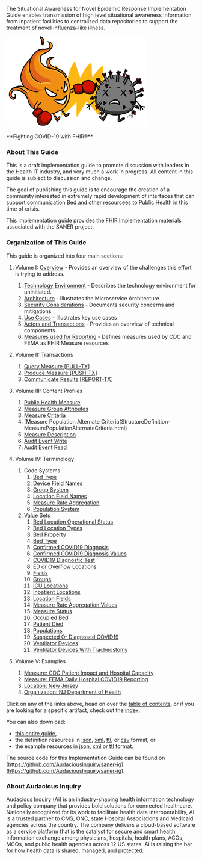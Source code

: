 
The Situational Awareness for Novel Epidemic Response Implementation Guide enables transmission
of high level situational awareness information from inpatient facilities to centralized data repositories
to support the treatment of novel influenza-like illness.

![The SANER Project Logo](SANERLogo.png)
<div style='float: clear'/>
**Fighting COVID-19 with FHIR®**




### About This Guide
This is a draft implementation guide to promote discussion with leaders in the Health
IT industry, and very much a work in progress.  All content in this guide is subject
to discussion and change.

The goal of publishing this guide is to encourage the creation of a community interested
in extremely rapid development of interfaces that can support communication Bed and other
resourcees to Public Health in this time of crisis.

This implementation guide provides the FHIR Implementation materials associated with
the SANER project.

### Organization of This Guide
This guide is organized into four main sections:

1. Volume I: [Overview](overview.html) - Provides an overview of the challenges this effort is trying to address.
   1. [Technology Environment](technology_environment.html) - Describes the technology environment for uninitiated.
   2. [Architecture](architecture.html) - Illustrates the Microservice Architecture
   3. [Security Considerations](security_considerations.html) - Documents security concerns and mitigations
   4. [Use Cases](use_cases.html) - Illustrates key use cases
   5. [Actors and Transactions](actors_and_transactions.html) - Provides an overview of technical components
   6. [Measures used for Reporting](measures.html) - Defines measures used by CDC and FEMA as FHIR Measure resources

2. Volume II: Transactions
   1. [Query Measure [PULL-TX]](transaction-1.html)
   2. [Produce Measure [PUSH-TX]](transaction-2.html)
   3. [Communicate Results [REPORT-TX]](transaction-3.html)

3. Volume III: Content Profiles
   1. [Public Health Measure](StructureDefinition-PublicHealthMeasure.html)
   2. [Measure Group Attributes](StructureDefinition-MeasureGroupAttributes.html)
   3. [Measure Criteria](StructureDefinition-MeasureCriteria.html)
   4. [Measure Population Alternate Criteria(StructureDefinition-MeasurePopulationAlternateCriteria.html)
   5. [Measure Description](StructureDefinition-MeasureDescription.html)
   6. [Audit Event Write](StructureDefinition-audit-event-write.html)
   7. [Audit Event Read](StructureDefinition-audit-event-read.html)

4. Volume IV: Terminology
   1. Code Systems
      1. [Bed Type](CodeSystem-BedType.json)
      1. [Device Field Names](CodeSystem-DeviceFieldNames.json)
      1. [Group System](CodeSystem-GroupSystem.json)
      1. [Location Field Names](CodeSystem-LocationFieldNames.json)
      1. [Measure Rate Aggregation](CodeSystem-MeasureRateAggregation.json)
      1. [Population System](CodeSystem-PopulationSystem.json)
   2. Value Sets
      1. [Bed Location Operational Status](ValueSet-BedLocationOperationalStatus.json)
      1. [Bed Location Types](ValueSet-BedLocationTypes.json)
      1. [Bed Property](ValueSet-BedProperty.json)
      1. [Bed Type](ValueSet-BedType.json)
      1. [Confirmed COVID19 Diagnosis](ValueSet-ConfirmedCOVID19Diagnosis.json)
      1. [Confirmed COVID19 Diagnosis Values](ValueSet-ConfirmedCOVID19DiagnosisValues.json)
      1. [COVID19 Diagnostic Test](ValueSet-COVID19DiagnosticTest.json)
      1. [ED or Overflow Locations](ValueSet-EDorOverflowLocations.json)
      1. [Fields](ValueSet-Fields.json)
      1. [Groups](ValueSet-Groups.json)
      1. [ICU Locations](ValueSet-ICULocations.json)
      1. [Inpatient Locations](ValueSet-InpatientLocations.json)
      1. [Location Fields](ValueSet-LocationFields.json)
      1. [Measure Rate Aggregation Values](ValueSet-MeasureRateAggregationValues.json)
      1. [Measure Status](ValueSet-MeasureStatus.json)
      1. [Occupied Bed](ValueSet-OccupiedBed.json)
      1. [Patient Died](ValueSet-PatientDied.json)
      1. [Populations](ValueSet-Populations.json)
      1. [Suspected Or Diagnosed COVID19](ValueSet-SuspectedOrDiagnosedCOVID19.json)
      1. [Ventilator Devices](ValueSet-VentilatorDevices.json)
      1. [Ventilator Devices With Tracheostomy](ValueSet-VentilatorDevicesWithTracheostomy.json)


5. Volume V: Examples
   1. [Measure: CDC Patient Impact and Hospital Capacity](Measure-CDCPatientImpactAndHospitalCapacity.json.html)
   2. [Measure: FEMA Daily Hospital COVID19 Reporting](Measure-FEMADailyHospitalCOVID19Reporting.json.html)
   3. [Location: New Jersey](Location-states-NJ.json.html)
   4. [Organization: NJ Department of Health](Organization-NJ-DPH.json.html)

Click on any of the links above, head on over the [table of contents](toc.html), or
if you are looking for a specific artifact, check out the [index](artifacts.html).

You can also download:

* [this entire guide](full-ig.zip),
* the definition resources in [json](definitions.json.zip), [xml](definitions.xml.zip), [ttl](definitions.ttl.zip), or [csv](csvs.zip) format, or
* the example resources in [json](examples.json.zip), [xml](examples.xml.zip) or [ttl](examples.ttl.zip) format.

The source code for this Implementation Guide can be found on
[https://github.com/AudaciousInquiry/saner-ig](https://github.com/AudaciousInquiry/saner-ig).

### About Audacious Inquiry ###
[Audacious Inquiry](https://ainq.com) (Ai) is an industry-shaping health information technology and
policy company that provides bold solutions for connected healthcare. Nationally recognized for its
work to facilitate health data interoperability, Ai is a trusted partner to CMS, ONC, state Hospital
Associations and Medicaid agencies across the country. The company delivers a cloud-based software as
a service platform that is the catalyst for secure and smart health information exchange among
physicians, hospitals, health plans, ACOs, MCOs, and public health agencies across 12 US states.
Ai is raising the bar for how health data is shared, managed, and protected.


